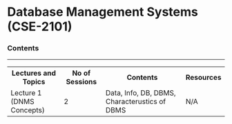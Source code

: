 # Database Management Systems (CSE-2101)  
### Contents

---

<table>
    <tr>
        <th>Lectures and Topics</th>
        <th>No of Sessions</th>
        <th>Contents </th>
        <th>Resources</th>
    </tr>
    <tr>
        <td>Lecture 1 (DNMS Concepts)</td>
        <td>2</td>
        <td> Data, Info, DB, DBMS, Characterustics of DBMS</td>
        <td>N/A</td>
    </tr>
</table>


